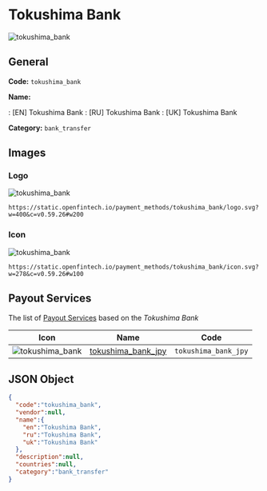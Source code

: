 
# Tokushima Bank 
![tokushima_bank](https://static.openfintech.io/payment_methods/tokushima_bank/logo.svg?w=400&c=v0.59.26#w200)  

## General 
**Code:** `tokushima_bank` 
 
**Name:** 
 
:	[EN] Tokushima Bank 
:	[RU] Tokushima Bank 
:	[UK] Tokushima Bank 
 
**Category:** `bank_transfer` 
 

## Images 

### Logo 
![tokushima_bank](https://static.openfintech.io/payment_methods/tokushima_bank/logo.svg?w=400&c=v0.59.26#w200)  

```
https://static.openfintech.io/payment_methods/tokushima_bank/logo.svg?w=400&c=v0.59.26#w200
```  

### Icon 
![tokushima_bank](https://static.openfintech.io/payment_methods/tokushima_bank/icon.svg?w=278&c=v0.59.26#w100)  

```
https://static.openfintech.io/payment_methods/tokushima_bank/icon.svg?w=278&c=v0.59.26#w100
```  

## Payout Services 
 
The list of [Payout Services](/payout-services/) based on the _Tokushima Bank_ 

|Icon|Name|Code| 
|:---:|:---:|:---:| 
|![tokushima_bank](https://static.openfintech.io/payout_methods/tokushima_bank/icon.svg?w=278&c=v0.59.26#w40) |[tokushima_bank_jpy](/payout-services/tokushima_bank_jpy/)|`tokushima_bank_jpy`| 
 

## JSON Object 

```json
{
  "code":"tokushima_bank",
  "vendor":null,
  "name":{
    "en":"Tokushima Bank",
    "ru":"Tokushima Bank",
    "uk":"Tokushima Bank"
  },
  "description":null,
  "countries":null,
  "category":"bank_transfer"
}
```  
